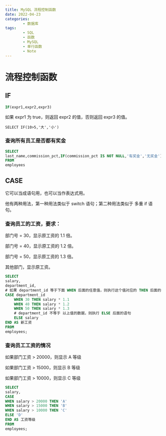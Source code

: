 ```yaml
---
title: MySQL 流程控制函数
date: 2022-04-23
categories:
        - 数据库
tags:
        - SQL
        - 函数
        - MySQL
        - 单行函数
        - Note
---
```


# 流程控制函数

## IF

```sql
IF(expr1,expr2,expr3)
```

如果 expr1 为 true，则返回 expr2 的值，否则返回 expr3 的值。

```MySQL
SELECT IF(10>5,'大','小')
```

### 查询所有员工是否都有奖金

```sql
SELECT
last_name,commission_pct,IF(commission_pct IS NOT NULL,'有奖金','无奖金') AS 有无奖金
FROM
employees
```

## CASE

它可以当成语句用，也可以当作表达式用。

他有两种用法，第一种用法类似于 switch 语句；第二种用法类似于 多重 if 语句。

### 查询员工的工资，要求：

部门号 = 30，显示原工资的 1.1 倍。

部门号 = 40，显示原工资的 1.2 倍。

部门号 = 50，显示原工资的 1.3 倍。

其他部门，显示原工资。

```sql
SELECT
salary,
department_id,
# 如果 department_id 等于下面 WHEN 后面的任意值，则执行这个值对应的 THEN 后面的语句。
CASE department_id
	WHEN 30	THEN salary * 1.1
	WHEN 40 THEN salary * 1.2
	WHEN 50 THEN salary * 1.3
	# department_id 不等于 以上值的数据，则执行 ELSE 后面的语句
	ELSE salary
END AS 新工资
FROM
employees;
```

### 查询员工工资的情况

如果部门工资 > 20000，则显示 A 等级

如果部门工资 > 15000，则显示 B 等级

如果部门工资 > 10000，则显示 C 等级

```sql
SELECT
salary,
CASE
WHEN salary > 20000 THEN 'A'
WHEN salary > 15000 THEN 'B'
WHEN salary > 10000 THEN 'C'
ELSE 'D'
END AS 工资等级
FROM
employees;
```
